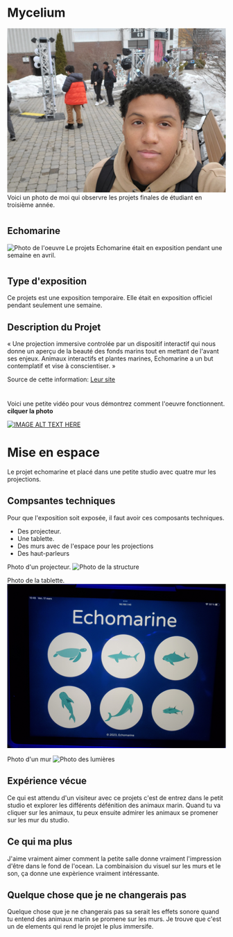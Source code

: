 # Mycelium
![affiche de BIAN](medias/moi_visite_exposition.jpg)
Voici un photo de moi qui observre les projets finales de étudiant en troisième année.
#
## Echomarine
![Photo de l'oeuvre](medias/mur_2.jpg)
Le projets Echomarine était en exposition pendant une semaine en avril.
#
## Type d'exposition
Ce projets est une exposition temporaire. Elle était en exposition officiel pendant seulement une semaine.

## Description du Projet
« Une projection immersive controlée par un dispositif interactif qui nous donne un aperçu de la beauté des fonds marins tout en mettant de l'avant ses enjeux. Animaux interactifs et plantes marines, Echomarine a un but contemplatif et vise à conscientiser. »

Source de cette information: [Leur site](https://tim-montmorency.com/2023/projets/Echomarine/docs/web/index.html)
#
Voici une petite vidéo pour vous démontrez comment l'oeuvre fonctionnent. **cilquer la photo**

[![IMAGE ALT TEXT HERE](medias/mur_1.jpg)](https://youtu.be/t1110mwZ6Ss)


# Mise en espace
Le projet echomarine et placé dans une petite studio avec quatre mur les projections.

## Compsantes techniques
Pour que l'exposition soit exposée, il faut avoir ces composants techniques.
* Des projecteur.
* Une tablette.
* Des murs avec de l'espace pour les projections
* Des haut-parleurs

Photo d'un projecteur.
![Photo de la structure](medias/projecteur.jpg)

Photo de la tablette.
![Photo de la cméra](medias/tablette.jpg)

Photo d'un mur
![Photo des lumières](medias/mur_2.jpg)


## Expérience vécue
Ce qui est attendu d'un visiteur avec ce projets c'est de entrez dans le petit studio et explorer les différents défénition des animaux marin. Quand tu va cliquer sur les animaux, tu peux ensuite admirer les animaux se promener sur les mur du studio.


## Ce qui ma plus
J'aime vraiment aimer comment la petite salle donne vraiment l'impression d'être dans le fond de l'ocean. La combinaision du visuel sur les murs et le son, ça donne une expèrience vraiment intéressante.

## Quelque chose que je ne changerais pas
Quelque chose que je ne changerais pas sa serait les effets sonore quand tu entend des animaux marin se promene sur les murs. Je trouve que c'est un de elements qui rend le projet le plus immersife.
